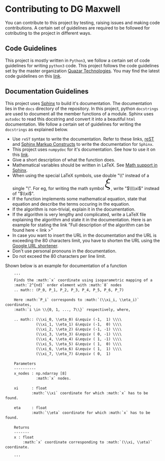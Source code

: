 # Contributing to DG Maxwell
You can contribute to this project by testing, raising issues
and making code contributions. A certain set of guidelines are
required to be followed for cotributing to the project in
different ways.

## Code Guidelines
This project is mostly written in `Python3`, we follow a certain
set of code guidelines for writing `python3` code. This project
follows the code guidelines set by the master organization
[Quazar Technologies](https://github.com/quazartech). You may
find the latest code guidelines on this
[link](https://github.com/QuazarTech/Style-Guidelines/blob/master/code_guidelines/python.md).

## Documentation Guidelines
This project uses [Sphinx](http://www.sphinx-doc.org/en/stable/)
to build it's documentation. The documentation lies in the
`docs` directory of the repository. In this project,
python `docstrings` are used to document all the member functions
of a module. Sphinx uses `autodoc` to read this docstring and
convert it into a beautiful `html` documentation. We follow a
certain set of guidelines for writing the `docstrings` as explained
below.

- Use `reST` syntax to write the documentation. Refer to these links,
  [reST](http://www.sphinx-doc.org/en/stable/rest.html#rst-primer) and
  [Sphinx Markup Constructs](http://www.sphinx-doc.org/en/stable/markup/index.html#sphinxmarkup)
  to write the documentation for `Sphinx`.
- This project uses `numpydoc` for it's documentation. See how to use it
  on this [link](https://github.com/numpy/numpy/blob/master/doc/HOWTO_DOCUMENT.rst.txt).
- Give a short description of what the function does.
- Mathematical variables should be written in LaTeX. See
  [Math support in Sphinx](http://www.sphinx-doc.org/en/stable/ext/math.html#math-support).
- When using the special LaTeX symbols, use double "\\\\" instead of a
    single "\\". For eg, for writing the math symbol
    ![xi](.svgs/xi.svg), write "$\\\\xi$" instead of "$\\xi$".
- If the function implements some mathematical equation, state that
    equation and describe the terms occuring in the equation.
- If the algorithm is non-trivial, explain it in the documentation.
- If the algorithm is very lengthy and complicated,
    write a LaTeX file explaining the algorithm and state it in the documentation.
    Here is an example for stating the link "Full description of the algorithm can
    be found here < link >"
- In case you want to insert the URL in the documentation and the URL is
    exceeding the 80 characters limit, you have to shorten the URL using
    the [Google URL shortener](https://goo.gl/).
- Don't use personal pronouns in the documentation.
- Do not exceed the 80 characters per line limit.

Shown below is an example for documentation of a function
```
    '''
    Finds the :math:`x` coordinate using isoparametric mapping of a
    :math:`2^{nd}` order element with :math:`8` nodes
    .. math:: (P_0, P_1, P_2, P_3, P_4, P_5, P_6, P_7)

    Here :math:`P_i` corresponds to :math:`(\\xi_i, \\eta_i)` coordinates,
    :math:`i \in \\{0, 1, ..., 7\\}` respectively, where,
    
    .. math:: (\\xi_0, \\eta_0) &\equiv (-1,  1) \\\\
              (\\xi_1, \\eta_1) &\equiv (-1,  0) \\\\
              (\\xi_2, \\eta_2) &\equiv (-1, -1) \\\\
              (\\xi_3, \\eta_3) &\equiv ( 0, -1) \\\\
              (\\xi_4, \\eta_4) &\equiv ( 1, -1) \\\\
              (\\xi_5, \\eta_5) &\equiv ( 1,  0) \\\\
              (\\xi_6, \\eta_6) &\equiv ( 1,  1) \\\\
              (\\xi_7, \\eta_7) &\equiv ( 0,  1)
              
    Parameters
    ----------
    x_nodes : np.ndarray [8]
              :math:`x` nodes.
              
    xi      : float
            :math:`\\xi` coordinate for which :math:`x` has to be found.

    eta     : float
            :math:`\\eta` coordinate for which :math:`x` has to be found.

    Returns
    -------
    x : float
        :math:`x` coordinate corresponding to :math:`(\\xi, \\eta)` coordinate.
    
    '''
```

